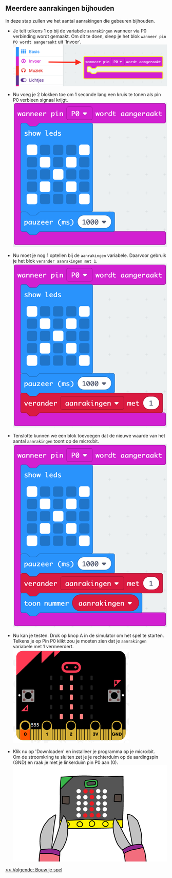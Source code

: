 ## Meerdere aanrakingen bijhouden

In deze stap zullen we het aantal aanrakingen die gebeuren bijhouden.

+ Je telt telkens 1 op bij de variabele `aanrakingen` wanneer via P0 verbinding wordt gemaakt. Om dit te doen, sleep je het blok `wanneer pin P0 wordt aangeraakt` uit 'Invoer'.  
![screenshot](images/frustration-pressPin0.png)

+ Nu voeg je 2 blokken toe om 1 seconde lang een kruis te tonen als pin P0 verbieen signaal krijgt.  
![screenshot](images/frustration-pin0-x.png)

+ Nu moet je nog 1 optellen bij de `aanrakingen` variabele. Daarvoor gebruik je het blok `verander aanrakingen met 1`.  
![screenshot](images/frustration-pin0-fails.png)

+ Tenslotte kunnen we een blok toevoegen dat de nieuwe waarde van het aantal `aanrakingen` toont op de micro:bit.  
![screenshot](images/frustration-pin0-code.png)

+ Nu kan je testen. Druk op knop A in de simulator om het spel te starten. Telkens je op Pin P0 klikt zou je moeten zien dat je `aanrakingen` variabele met 1 vermeerdert.  
![screenshot](images/frustration-pin0-test.png)

+ Klik nu op 'Downloaden' en installeer je programma op je micro:bit.  
Om de stroomkring te sluiten zet je je rechterduim op de aardingspin (GND) en raak je met je linkerduim pin P0 aan (0).  
![screenshot](images/frustration-pin0-compile.png)


[>> Volgende: Bouw je spel](step_4.md)